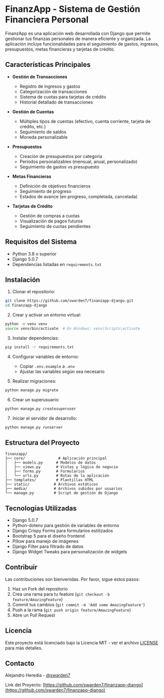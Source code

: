 # FinanzApp - Sistema de Gestión Financiera Personal

FinanzApp es una aplicación web desarrollada con Django que permite gestionar tus finanzas personales de manera eficiente y organizada. La aplicación incluye funcionalidades para el seguimiento de gastos, ingresos, presupuestos, metas financieras y tarjetas de crédito.

## Características Principales

- **Gestión de Transacciones**
  - Registro de ingresos y gastos
  - Categorización de transacciones
  - Sistema de cuotas para tarjetas de crédito
  - Historial detallado de transacciones

- **Gestión de Cuentas**
  - Múltiples tipos de cuentas (efectivo, cuenta corriente, tarjeta de crédito, etc.)
  - Seguimiento de saldos
  - Moneda personalizable

- **Presupuestos**
  - Creación de presupuestos por categoría
  - Períodos personalizables (mensual, anual, personalizado)
  - Seguimiento de gastos vs presupuesto

- **Metas Financieras**
  - Definición de objetivos financieros
  - Seguimiento de progreso
  - Estados de avance (en progreso, completada, cancelada)

- **Tarjetas de Crédito**
  - Gestión de compras a cuotas
  - Visualización de pagos futuros
  - Seguimiento de cuotas pendientes

## Requisitos del Sistema

- Python 3.8 o superior
- Django 5.0.7
- Dependencias listadas en `requirements.txt`

## Instalación

1. Clonar el repositorio:
```bash
git clone https://github.com/swarden7/finanzapp-django.git
cd finanzapp-django
```

2. Crear y activar un entorno virtual:
```bash
python -m venv venv
source venv/bin/activate  # En Windows: venv\Scripts\activate
```

3. Instalar dependencias:
```bash
pip install -r requirements.txt
```

4. Configurar variables de entorno:
   - Copiar `.env.example` a `.env`
   - Ajustar las variables según sea necesario

5. Realizar migraciones:
```bash
python manage.py migrate
```

6. Crear un superusuario:
```bash
python manage.py createsuperuser
```

7. Iniciar el servidor de desarrollo:
```bash
python manage.py runserver
```

## Estructura del Proyecto

```
finanzapp/
├── core/               # Aplicación principal
│   ├── models.py      # Modelos de datos
│   ├── views.py       # Vistas y lógica de negocio
│   ├── forms.py       # Formularios
│   └── urls.py        # Rutas de la aplicación
├── templates/         # Plantillas HTML
├── static/           # Archivos estáticos
├── media/            # Archivos subidos por usuarios
└── manage.py         # Script de gestión de Django
```

## Tecnologías Utilizadas

- Django 5.0.7
- Python-dotenv para gestión de variables de entorno
- Django Crispy Forms para formularios estilizados
- Bootstrap 5 para el diseño frontend
- Pillow para manejo de imágenes
- Django Filter para filtrado de datos
- Django Widget Tweaks para personalización de widgets

## Contribuir

Las contribuciones son bienvenidas. Por favor, sigue estos pasos:

1. Haz un Fork del repositorio
2. Crea una rama para tu feature (`git checkout -b feature/AmazingFeature`)
3. Commit tus cambios (`git commit -m 'Add some AmazingFeature'`)
4. Push a la rama (`git push origin feature/AmazingFeature`)
5. Abre un Pull Request

## Licencia

Este proyecto está licenciado bajo la Licencia MIT - ver el archivo [LICENSE](LICENSE) para más detalles.

## Contacto

Alejandro Heredia - [@swarden7](https://github.com/swarden7)

Link del Proyecto: [https://github.com/swarden7/finanzapp-django](https://github.com/swarden7/finanzapp-django) 